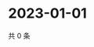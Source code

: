 # 2023-01-01

共 0 条

<!-- BEGIN WEIBO -->
<!-- 最后更新时间 Sun Jan 01 2023 16:17:00 GMT+0800 (China Standard Time) -->

<!-- END WEIBO -->
